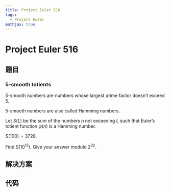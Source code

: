 ```yaml
---
title: Project Euler 516
tags:
  - Project Euler
mathjax: true
---
```

<escape><!-- more --></escape>
    


# Project Euler 516
## 题目
### 5-smooth totients

$5$-smooth numbers are numbers whose largest prime factor doesn’t exceed $5$.

$5$-smooth numbers are also called Hamming numbers.

Let $S(L)$ be the sum of the numbers $n$ not exceeding $L$ such that Euler’s totient function $\varphi(n)$ is a Hamming number.

$S(100)=3728$.

Find $S(10^{12})$. Give your answer modulo $2^{32}$.


## 解决方案


## 代码


